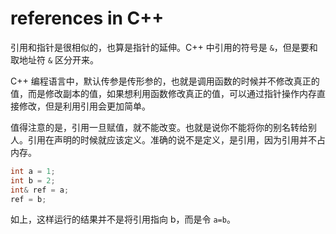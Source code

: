 # references in C++

引用和指针是很相似的，也算是指针的延伸。C++ 中引用的符号是 `&`，但是要和取地址符 `&` 区分开来。  

C++ 编程语言中，默认传参是传形参的，也就是调用函数的时候并不修改真正的值，而是修改副本的值，如果想利用函数修改真正的值，可以通过指针操作内存直接修改，但是利用引用会更加简单。

值得注意的是，引用一旦赋值，就不能改变。也就是说你不能将你的别名转给别人。引用在声明的时候就应该定义。准确的说不是定义，是引用，因为引用并不占内存。

```c++
int a = 1;
int b = 2;
int& ref = a;
ref = b;
```

如上，这样运行的结果并不是将引用指向 b，而是令 `a=b`。